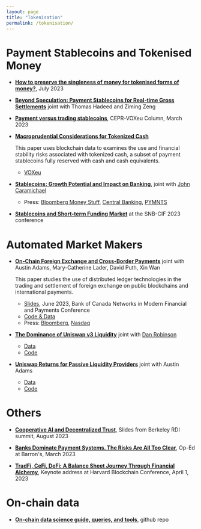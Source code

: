 ```yaml
---
layout: page
title: "Tokenisation"
permalink: /tokenisation/
---
```


<!-- Papers completed during my 4 years of Ph.D. and 2 years as an economist at the Fed
 -->

<!-- To cite: bibtex -->
# Payment Stablecoins and Tokenised Money

* **[How to preserve the singleness of money for tokenised forms of money?](discussion/Singleness_of_money.pdf)**, July 2023

* **[Beyond Speculation: Payment Stablecoins for Real-time Gross Settlements](https://papers.ssrn.com/sol3/papers.cfm?abstract_id=4476859)**
   joint with Thomas Hadeed and Ziming Zeng

* **[Payment versus trading stablecoins](https://cepr.org/voxeu/columns/payment-versus-trading-stablecoins)**, CEPR-VOXeu Column, March 2023

* **[Macroprudential Considerations for Tokenized Cash](https://papers.ssrn.com/sol3/papers.cfm?abstract_id=4228268)**

   This paper uses blockchain data to examines the use and financial stability risks associated with tokenized cash, a subset of payment stablecoins fully reserved with cash and cash equivalents.
   - [VOXeu](https://cepr.org/voxeu/columns/payment-versus-trading-stablecoins)

* **[Stablecoins: Growth Potential and Impact on Banking](https://www.federalreserve.gov/econres/ifdp/stablecoins-growth-potential-and-impact-on-banking.htm)**, joint with [John Caramichael](http://johncaramichael.com/)
  - Press: [Bloomberg Money Stuff](https://www.bloomberg.com/opinion/articles/2022-02-01/hedge-funds-are-a-job-now), [Central Banking](https://www.centralbanking.com/fintech/crypto-assets/7928291/fed-paper-explores-stablecoins-impact-on-financial-system), [PYMNTS](https://www.pymnts.com/cryptocurrency/2022/fed-paper-finds-stablecoin-risks-are-manageable-and-come-with-rewards/)

* **[Stablecoins and Short-term Funding Market](discussion/Discussion_Stablecoins_Short_term_funding_paper.pdf)** at the SNB-CIF 2023 conference

# Automated Market Makers
 * **[On-Chain Foreign Exchange and Cross-Border Payments](https://papers.ssrn.com/sol3/papers.cfm?abstract_id=4328948)**
    joint with Austin Adams, Mary-Catherine Lader, David Puth, Xin Wan

    This paper studies the use of distributed ledger technologies in the trading and settlement of foreign exchange on public blockchains and international payments.
    - [Slides](../papers/On-Chain_FX_BOC_JUN23.pdf), June 2023, Bank of Canada Networks in Modern Financial and Payments Conference
    - [Code & Data](https://github.com/Uniswap/fx-comparison-study)
    - Press: [Bloomberg](https://www.bloomberg.com/news/articles/2023-01-31/the-7-trillion-global-currency-market-is-a-target-for-defi-proponents?srnd=fx-center), [Nasdaq](https://www.nasdaq.com/articles/could-defi-be-the-future-of-foreign-exchange-trading)


* **[The Dominance of Uniswap v3 Liquidity](https://uniswap.org/TheDominanceofUniswapv3Liquidity.pdf)** joint with [Dan Robinson](https://www.paradigm.xyz/team/danrobinson)
    - [Data](https://bit.ly/v3depthdata)
    - [Code](https://github.com/Uniswap/v3-market-depth-study)


* **[Uniswap Returns for Passive Liquidity Providers](https://uniswap.org/SuperiorReturnsForLiquidityProviders.pdf)** joint with Austin Adams
    - [Data](https://storage.googleapis.com/uniswap-fee-returns/protocol_returns.csv)
    - [Code](https://github.com/Uniswap/returns-comparison-study)


# Others
* **[Cooperative AI and Decentralized Trust](discussion/CooperativeAI_and_Decentralized_Trust.pdf)**, Slides from Berkeley RDI summit, August 2023

* **[Banks Dominate Payment Systems. The Risks Are All Too Clear](https://www.barrons.com/articles/svb-circle-payments-stablecoins-crypto-8ffba659)**, Op-Ed at Barron's, March 2023


* **[TradFi, CeFi, DeFi: A Balance Sheet Journey Through Financial Alchemy](https://www.circle.com/blog/tradfi-cefi-defi-a-balance-sheet-journey-through-financial-alchemy)**, Keynote address at Harvard Blockchain Conference, April 1, 2023

# On-chain data

* **[On-chain data science guide, queries, and tools](https://github.com/Uniswap/ds-tools)**, github repo
